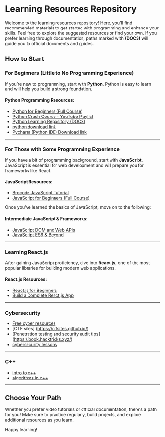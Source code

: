 # Learning Resources Repository

Welcome to the learning resources repository! Here, you'll find recommended materials to get started with programming and enhance your skills. Feel free to explore the suggested resources or find your own. If you prefer learning through documentation, paths marked with **(DOCS)** will guide you to official documents and guides.

## How to Start

### For Beginners (Little to No Programming Experience)

If you’re new to programming, start with **Python**. Python is easy to learn and will help you build a strong foundation.

#### Python Programming Resources:
- [Python for Beginners (Full Course)](https://youtu.be/_uQrJ0TkZlc?si=61r2B4DE6HzNnOU5)
- [Python Crash Course - YouTube Playlist](https://youtube.com/playlist?list=PL_Z59lfOPBXfn7eFokt2XYwMJVBrjrOHb&si=UVDdb_yHjx28FY6I)
- [Python Learning Repository (DOCS)](https://github.com/Tanu-N-Prabhu/Python)
- [python download link](https://www.python.org/ftp/python/3.12.6/python-3.12.6-amd64.exe)
- [Pycharm (Python IDE) Download link ](https://www.jetbrains.com/pycharm/download/download-thanks.html?platform=windows&code=PCC)
---

### For Those with Some Programming Experience

If you have a bit of programming background, start with **JavaScript**. JavaScript is essential for web development and will prepare you for frameworks like React.

#### JavaScript Resources:
- [Brocode JavaScript Tutorial](https://youtu.be/lfmg-EJ8gm4)
- [JavaScript for Beginners (Full Course)](https://youtu.be/EerdGm-ehJQ?si=AqlwSbOdUblKrnDw)

Once you've learned the basics of JavaScript, move on to the following:

#### Intermediate JavaScript & Frameworks:
- [JavaScript DOM and Web APIs](https://youtu.be/m55PTVUrlnA)
- [JavaScript ES6 & Beyond](https://youtu.be/ACaT1Gfhe6I)

---

### Learning React.js

After gaining JavaScript proficiency, dive into **React.js**, one of the most popular libraries for building modern web applications.

#### React.js Resources:
- [React.js for Beginners](https://youtu.be/CgkZ7MvWUAA?si=8a3Q-yw6-Uvosr0f)
- [Build a Complete React.js App](https://youtu.be/wIyHSOugGGw?si=QaHen2OBx_LMa6s4)

---
### Cybersecurity 
 - [ Free cyber resources](https://github.com/gerryguy311/Free_CyberSecurity_Professional_Development_Resources)
 - [CTF sites] (https://ctfsites.github.io/)
 - [Penetration testing and security audit tips] (https://book.hacktricks.xyz/)
 - [cybersecurity lessons](https://opensecuritytraining.info/Learning%20Paths.html)
---
### C++
- [intro to c++](https://www.studyplan.dev/intro-to-programming)
- [ algorithms in c++](https://thealgorithms.github.io/C-Plus-Plus)
---
## Choose Your Path

Whether you prefer video tutorials or official documentation, there's a path for you! Make sure to practice regularly, build projects, and explore additional resources as you learn.

Happy learning!
